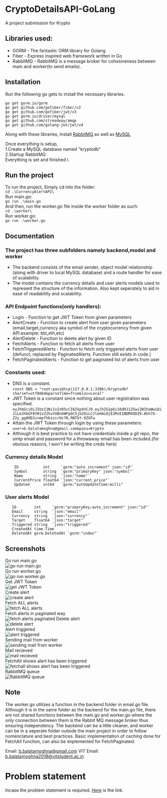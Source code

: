 # CryptoDetailsAPI-GoLang
 A project submission for Krypto


Libraries used:
---------------
* GORM - The fantastic ORM library for Golang
* Fiber - Express inspired web framework written in Go
* RabbitMQ - RabbitMQ is a message broker for cohesiveness between main and worker(to send emails).

Installation
---------------
Run the following go gets to install the necessary libraries.
```
go get gorm.io/gorm
go get github.com/gofiber/fiber/v2
go get github.com/gofiber/jwt/v3
go get gorm.io/driver/mysql
go get github.com/streadway/amqp
go get github.com/golang-jwt/jwt/v4
```
Along with these libraries, Install [RabbitMQ](https://www.rabbitmq.com/download.html) as well as [MySQL](https://dev.mysql.com/downloads/installer/)

Once everything is setup,\
1.Create a MySQL database named "kryptodb"\
2.Startup RabbitMQ\
Everything is set and finished.\


Run the project
---------------
To run the project, Simply cd into the folder:\
```cd .\CurrencyAlertAPI\ ```\
Run main.go:\
```go run .\main.go```\
And then, run the worker.go file inside the worker folder as such:\
```cd .\worker\```\
Run worker.go:\
```go run .\worker.go```

Documentation
---------------
### The project has three subfolders namely backend,model and worker
* The backend consists of the email sender, object model relationship (along with driver to local MySQL database) and a route handler for ease of scalability.
* The model contains the currency details and user alerts models used to represent the structure of the information. Also kept seperately to aid in ease of readablitly and scalability.

### API Endpoint functions(only handlers):
* Login - Function to get JWT Token from given parameters
* AlertCreate - Function to create alert from user given parameters (email,target,currency aka symbol of the cryptocurrency from given API.example: btc,eth,etc)
* AlertDelete - Function to delete alert by given ID 
* FetchAlerts - Function to fetch all alerts from user
* FetchTriggeredAlerts - Function to fetch only triggered alerts from user (defunct, replaced by PaginatedAlerts. Function still exists in code.)
* FetchPaginatedAlerts - Function to get paginated list of alerts from user


### Constants used:
* DNS is a constant.\
```const DNS = "root:pass@tcp(127.0.0.1:3306)/kryptodb?charset=utf8mb4&parseTime=True&loc=Local"```
* JWT Token is a constant since nothing about user registration was specified.\
```eyJhbGciOiJIUzI1NiIsInR5cCI6IkpXVCJ9.eyJhZG1pbiI6dHJ1ZSwiZW1haWwiOiJiLmJhbGF0YW1vZ2huYUBnbWFpbC5jb20iLCJleHAiOjE2MzE1NDM4ODZ9.Ahh7X-Z2y_gg80EGinmp7hbzsirHc7N_RNTkY-0ZGFw```
* Attain the JWT Token through login by using these parameters:\
```user=b.balatamoghna@gmail.com&pass=Krypto```
* Although it is best practice to not have credentials inside a git repo, the smtp email and password for a throwaway email has been included.(for obvious reasons, I won't be writing the creds here)


### Currency details Model
```
	ID           int     `gorm:"auto_increment" json:"id"`
	Symbol       string  `gorm:"primaryKey" json:"symbol"`
	Name         string  `json:"name"`
	CurrentPrice float64 `json:"current_price"`
	Updated      int64   `gorm:"autoUpdateTime:milli"
 ```
 
 ### User alerts Model
 ```
 	ID        int     `gorm:"primaryKey;auto_increment" json:"id"`
	Email     string  `json:"email"`
	Currency  string  `json:"currency"`
	Target    float64 `json:"target"`
	Triggered string  `json:"triggered"`
	CreatedAt time.Time
	DeletedAt gorm.DeletedAt `gorm:"index"`
 ```
 ## Screenshots
 Go run main.go\
 ![go run main.go](https://user-images.githubusercontent.com/480968/132880440-608fb0f3-b0fa-4edb-81be-8019d33b24fe.png)\
 Go run worker.go\
 ![go run worker.go](https://user-images.githubusercontent.com/480968/132880515-2f7c35ea-d66b-4d27-8b9b-8bdd2f9c3fca.png)\
 Get JWT Token\
 ![get JWT Token](https://user-images.githubusercontent.com/480968/132880604-6530340b-8af1-43ed-b36a-e7e6dae285fd.png)\
 Create alert\
 ![create alert](https://user-images.githubusercontent.com/480968/132880709-82760a2f-7453-4b74-9ba6-4ecfeb4f74b5.png)\
 Fetch ALL alerts\
 ![fetch ALL alerts](https://user-images.githubusercontent.com/480968/132880814-a3f9385b-3963-45d5-8646-5f9d750f1fce.png)\
 Fetch alerts in paginated way\
 ![fetch alerts paginated](https://user-images.githubusercontent.com/480968/132934535-6fc68571-f330-4cde-9dce-1d6956dd14e3.png)
 Delete alert\
 ![delete alert](https://user-images.githubusercontent.com/480968/132881585-b5ac9792-ca6f-4426-8c30-414014cfde1f.png)\
 Alert triggered\
 ![alert triggered](https://user-images.githubusercontent.com/480968/132882911-5886e18c-8d7f-4067-8a82-1ac9819aeed1.png)\
 Sending mail from worker\
 ![sending mail from worker](https://user-images.githubusercontent.com/480968/132882292-1c36956d-6837-4943-baea-cc977787b619.png)\
 Mail recieved\
 ![mail recieved](https://user-images.githubusercontent.com/480968/132882855-2ca68f27-e236-4f03-ad07-5657f9b86187.png)\
 FetchAll shows alert has been triggered\
 ![fetchall shows alert has been triggered](https://user-images.githubusercontent.com/480968/132883264-415a36f1-74a3-4986-9b18-b0132278b60b.png)\
 RabbitMQ queue\
 ![RabbitMQ queue](https://user-images.githubusercontent.com/480968/132883502-451251df-17fa-42cb-beb1-80952c77734f.png)

 ## Note
 The worker.go utilizes a function in the backend folder in email.go file. Although it is in the same folder as the backend for the main.go file, there are not shared functions between the main.go and worker.go where the only connection between them is the Rabbit MQ message broker thus ensuring independency.
 The backend can be a little cleaner, and worker can be in a seperate folder outside the main project in order to follow nomenclature and best practices.
 Basic implementation of caching done for FetchAll function, can also be implemented for FetchPaginated.
 
 Email: b.balatamoghna@gmail.com
 VIT Email: b.balatamoghna2018@vitstudent.ac.in
 

# Problem statement
Incase the problem statement is required. [Here](https://drive.google.com/file/d/1ZXNHy1lH10ves3MnwOeoGxD8IhDn0rBT/view?usp=sharing) is the link.
